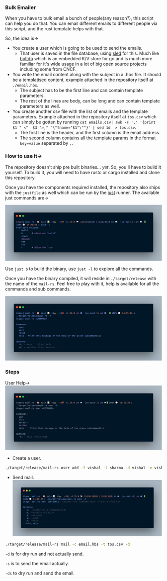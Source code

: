 ### Bulk Emailer

When you have to bulk email a bunch of people(any reason?), this script can help you do that. You can email different emails to different people via this script, and the rust template helps with that. 

So, the idea is-> 
* You create a user which is going to be used to send the emails.
    * That user is saved in the file database, using [sled](https://github.com/spacejam/sled) for this. Much like [boltdb](https://github.com/boltdb/bolt) which is an embedded K/V store for go and is much more familiar for it's wide usage in a lot of big open source projects including some from CNCF.
* You write the email content along with the subject in a .hbs file. It should be a templatised content, example attached in the repository itself at `./email.hbs`.
    * The subject has to be the first line and can contain template parameters.
    * The rest of the lines are body, can be long and can contain template parameters as well.
* You create another csv file with the list of emails and the template parameters. Example attached in the repository itself at `tos.csv` which can simply be gotten by running `cat emails.csv| awk -F ',' '{print $1 " <"  $3 ">," "\"fname="$1"\""}' | sed 1d  > tos.csv`.
    * The first line is the header, and the first column is the email address.
    * The second column contains all the template params in the format `key=value` separated by `,`.

### How to use it->
The repository doesn't ship pre built binaries... _yet_. So, you'll have to build it yourself. To build it, you will need to have rustc or cargo installed and clone this repository. 

Once you have the components required installed, the repository also ships with the `justfile` as well which can be run by the [just](https://github.com/casey/just) runner. The available just commands are-> 

![just commands](./static/just.png)

Use `just b` to build the binary, use `just -l` to explore all the commands.

Once you have the binary compiled, it will reside in `./target/release` with the name of the `mail-rs`. Feel free to play with it, help is available for all the commands and sub commands.

![commands](./static/mail-rs-help.png)

### Steps
User Help->
![user-help](./static/user-help.png)
* Create a user.
```sh
./target/release/mail-rs user add -f vishal -l sharma -d vishal -e vishal.sharma09890@gmail.com --provider gmail --password abcd
```
* Send mail.
![mail-help](./static/mail-help.png)
```sh
./target/release/mail-rs mail -c email.hbs -t tos.csv -d
```

`-d` is for dry run and not actually send.

`-s` is to send the email actually.

`-ds` to dry run and send the email.